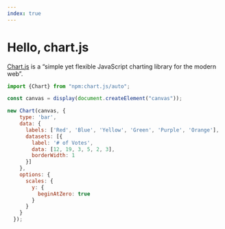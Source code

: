 ```yaml
---
index: true
---
```


# Hello, chart.js

[Chart.js](https://www.chartjs.org/) is a “simple yet flexible JavaScript charting library for the modern web”.

```js echo
import {Chart} from "npm:chart.js/auto";
```

```js echo
const canvas = display(document.createElement("canvas"));

new Chart(canvas, {
    type: 'bar',
    data: {
      labels: ['Red', 'Blue', 'Yellow', 'Green', 'Purple', 'Orange'],
      datasets: [{
        label: '# of Votes',
        data: [12, 19, 3, 5, 2, 3],
        borderWidth: 1
      }]
    },
    options: {
      scales: {
        y: {
          beginAtZero: true
        }
      }
    }
  });
```
